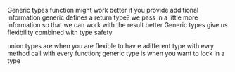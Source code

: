 Generic types function might work better if you provide additional information
generic defines a return type?
we pass in a little more information so that we can work with the result better
Generic types give us flexibility combined with type safety

union types are when you are flexible to hav e adifferent type with evry method call with every function;
generic type is when you want to lock in a type